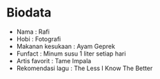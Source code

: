 # Biodata

* Nama : Rafi
* Hobi : Fotografi
* Makanan kesukaan : Ayam Geprek
* Funfact : Minum susu 1 liter setiap hari
* Artis favorit : Tame Impala
* Rekomendasi lagu : The Less I Know The Better